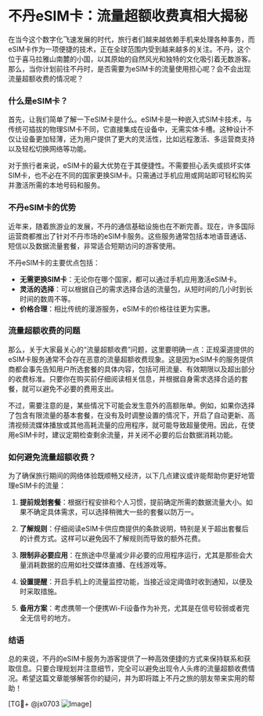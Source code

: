 # 不丹eSIM卡：流量超额收费真相大揭秘

在当今这个数字化飞速发展的时代，旅行者们越来越依赖手机来处理各种事务，而eSIM卡作为一项便捷的技术，正在全球范围内受到越来越多的关注。不丹，这个位于喜马拉雅山南麓的小国，以其原始的自然风光和独特的文化吸引着无数游客。那么，当你计划前往不丹时，是否需要为eSIM卡的流量使用担心呢？会不会出现流量超额收费的情况呢？

### 什么是eSIM卡？

首先，让我们简单了解一下eSIM卡是什么。eSIM卡是一种嵌入式SIM卡技术，与传统可插拔的物理SIM卡不同，它直接集成在设备中，无需实体卡槽。这种设计不仅让设备更加轻薄，还为用户提供了更大的灵活性，比如远程激活、多运营商支持以及轻松切换网络等功能。

对于旅行者来说，eSIM卡的最大优势在于其便捷性。不需要担心丢失或损坏实体SIM卡，也不必在不同的国家更换SIM卡。只需通过手机应用或网站即可轻松购买并激活所需的本地号码和服务。

### 不丹eSIM卡的优势

近年来，随着旅游业的发展，不丹的通信基础设施也在不断完善。现在，许多国际运营商都推出了针对不丹市场的eSIM卡服务。这些服务通常包括本地语音通话、短信以及数据流量套餐，非常适合短期访问的游客使用。

不丹eSIM卡的主要优点包括：
- **无需更换SIM卡**：无论你在哪个国家，都可以通过手机应用激活eSIM卡。
- **灵活的选择**：可以根据自己的需求选择合适的流量包，从短时间的几小时到长时间的数周不等。
- **价格合理**：相比传统的漫游服务，eSIM卡的价格往往更为实惠。

### 流量超额收费的问题

那么，关于大家最关心的“流量超额收费”问题，这里要明确一点：正规渠道提供的eSIM卡服务通常不会存在恶意的流量超额收费现象。这是因为eSIM卡的服务提供商都会事先告知用户所选套餐的具体内容，包括可用流量、有效期限以及超出部分的收费标准。只要你在购买前仔细阅读相关信息，并根据自身需求选择合适的套餐，就可以避免不必要的费用支出。

不过，需要注意的是，某些情况下可能会发生意外的高额账单。例如，如果你选择了包含有限流量的基本套餐，在没有及时调整设置的情况下，开启了自动更新、高清视频流媒体播放或其他高耗流量的应用程序，就可能导致超量使用。因此，在使用eSIM卡时，建议定期检查剩余流量，并关闭不必要的后台数据消耗功能。

### 如何避免流量超额收费？

为了确保旅行期间的网络体验既顺畅又经济，以下几点建议或许能帮助你更好地管理eSIM卡的流量：

1. **提前规划套餐**：根据行程安排和个人习惯，提前确定所需的数据流量大小。如果不确定具体需求，可以选择稍微大一些的套餐以防万一。
   
2. **了解规则**：仔细阅读eSIM卡供应商提供的条款说明，特别是关于超出套餐后的计费方式。这样可以避免因不了解规则而导致的额外花费。

3. **限制非必要应用**：在旅途中尽量减少非必要的应用程序运行，尤其是那些会大量消耗数据的应用如社交媒体直播、在线游戏等。

4. **设置提醒**：开启手机上的流量监控功能，当接近设定阈值时收到通知，以便及时采取措施。

5. **备用方案**：考虑携带一个便携Wi-Fi设备作为补充，尤其是在信号较弱或者完全无信号的地方。

### 结语

总的来说，不丹的eSIM卡服务为游客提供了一种高效便捷的方式来保持联系和获取信息。只要合理规划并注意细节，完全可以避免出现令人头疼的流量超额收费情况。希望这篇文章能够解答你的疑问，并为即将踏上不丹之旅的朋友带来实用的帮助！

[TG💪+ @jx0703 ![Image](https://github.com/user-attachments/assets/dbca1d08-cadb-493c-b0ec-ad6f7a83f270)]